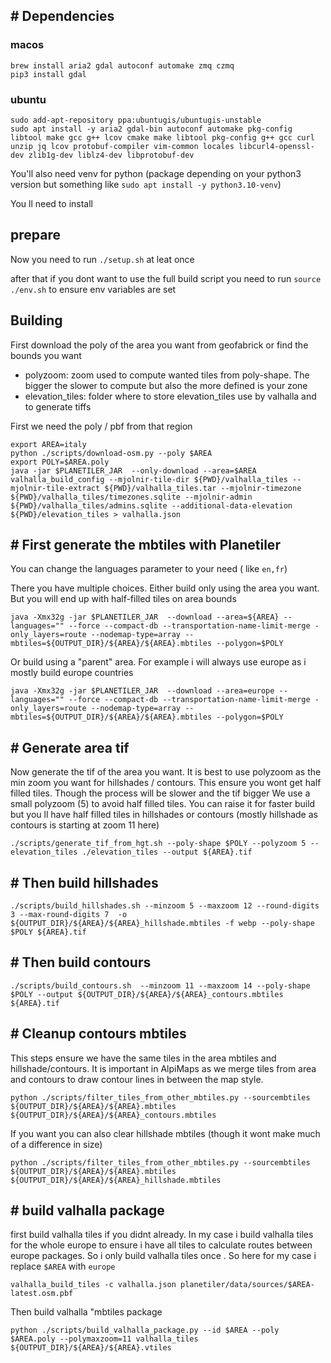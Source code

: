 
## # Dependencies

### macos

```shell
brew install aria2 gdal autoconf automake zmq czmq
pip3 install gdal

```

### ubuntu

```shell
sudo add-apt-repository ppa:ubuntugis/ubuntugis-unstable
sudo apt install -y aria2 gdal-bin autoconf automake pkg-config libtool make gcc g++ lcov cmake make libtool pkg-config g++ gcc curl unzip jq lcov protobuf-compiler vim-common locales libcurl4-openssl-dev zlib1g-dev liblz4-dev libprotobuf-dev
```
You'll also need venv for python (package depending on your python3 version but something like `sudo apt install -y python3.10-venv`)

You ll need to install

## prepare

Now you need to run `./setup.sh` at leat once

after that if you dont want to use the full build script you need to run `source ./env.sh` to ensure env variables are set


## Building

First download the poly of the area  you want from geofabrick or find the bounds you want

* polyzoom: zoom used to compute wanted tiles from poly-shape. The bigger the slower to compute but also the more defined is your zone
* elevation_tiles: folder where to store elevation_tiles use by valhalla and to generate tiffs


First we need the poly / pbf from that region

```shell
export AREA=italy
python ./scripts/download-osm.py --poly $AREA
export POLY=$AREA.poly
java -jar $PLANETILER_JAR  --only-download --area=$AREA
valhalla_build_config --mjolnir-tile-dir ${PWD}/valhalla_tiles --mjolnir-tile-extract ${PWD}/valhalla_tiles.tar --mjolnir-timezone ${PWD}/valhalla_tiles/timezones.sqlite --mjolnir-admin ${PWD}/valhalla_tiles/admins.sqlite --additional-data-elevation ${PWD}/elevation_tiles > valhalla.json 
```

## # First generate the mbtiles with Planetiler
You can change the languages parameter to your need ( like `en,fr`)

There you have multiple choices. Either build only using the area you want. But you will end up with half-filled tiles on area bounds
```shell
java -Xmx32g -jar $PLANETILER_JAR  --download --area=${AREA} --languages="" --force --compact-db --transportation-name-limit-merge -only_layers=route --nodemap-type=array --mbtiles=${OUTPUT_DIR}/${AREA}/${AREA}.mbtiles --polygon=$POLY
```
Or build using a "parent" area. For example i will always use europe as i mostly build europe countries

```shell
java -Xmx32g -jar $PLANETILER_JAR  --download --area=europe --languages="" --force --compact-db --transportation-name-limit-merge -only_layers=route --nodemap-type=array --mbtiles=${OUTPUT_DIR}/${AREA}/${AREA}.mbtiles --polygon=$POLY
```

## # Generate area tif

Now generate the tif of the area you want. It is best to use polyzoom as the min zoom you want for hillshades / contours. This ensure you wont get half filled tiles. Though the process will be slower and the tif bigger
We use a small polyzoom (5) to avoid half filled tiles. You can raise it for faster build but you ll have half filled tiles in hillshades or contours (mostly hillshade as contours is starting at zoom 11 here)

```shell
./scripts/generate_tif_from_hgt.sh --poly-shape $POLY --polyzoom 5 --elevation_tiles ./elevation_tiles --output ${AREA}.tif
```

## # Then build hillshades
```shell
./scripts/build_hillshades.sh --minzoom 5 --maxzoom 12 --round-digits 3 --max-round-digits 7  -o ${OUTPUT_DIR}/${AREA}/${AREA}_hillshade.mbtiles -f webp --poly-shape $POLY ${AREA}.tif
```

## # Then build contours
```shell
./scripts/build_contours.sh  --minzoom 11 --maxzoom 14 --poly-shape $POLY --output ${OUTPUT_DIR}/${AREA}/${AREA}_contours.mbtiles ${AREA}.tif
```

## # Cleanup contours mbtiles
This steps ensure we have the same tiles in the area mbtiles and hillshade/contours. It is important in AlpiMaps as we merge tiles from area and contours to draw contour lines in between the map style. 
```shell
python ./scripts/filter_tiles_from_other_mbtiles.py --sourcembtiles ${OUTPUT_DIR}/${AREA}/${AREA}.mbtiles ${OUTPUT_DIR}/${AREA}/${AREA}_contours.mbtiles
```
If you want you can also clear hillshade mbtiles (though it wont make much of a difference in size)
```shell
python ./scripts/filter_tiles_from_other_mbtiles.py --sourcembtiles ${OUTPUT_DIR}/${AREA}/${AREA}.mbtiles ${OUTPUT_DIR}/${AREA}/${AREA}_hillshade.mbtiles
```

## # build valhalla package
first build valhalla tiles if you didnt already. In my case i build valhalla tiles for the whole europe to ensure i have all tiles to calculate routes
between europe packages. So i only build valhalla tiles once . So here for my case i replace `$AREA` with `europe`
```shell
valhalla_build_tiles -c valhalla.json planetiler/data/sources/$AREA-latest.osm.pbf
```
Then build valhalla "mbtiles package
```shell
python ./scripts/build_valhalla_package.py --id $AREA --poly $AREA.poly --polymaxzoom=11 valhalla_tiles ${OUTPUT_DIR}/${AREA}/${AREA}.vtiles
```

